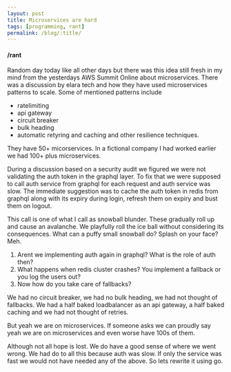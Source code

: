 ```yaml
---
layout: post
title: Microservices are hard
tags: [programming, rant]
permalink: /blog/:title/
---
```


#### /rant

Random day today like all other days but there was this idea still fresh in my mind from the yesterdays AWS Summit Online about microservices.
There was a discussion by elara tech and how they have used microservices patterns to scale. Some of mentioned patterns include
* ratelimiting
* api gateway
* circuit breaker
* bulk heading
* automatic retyring and caching 
and other resilience techniques.

They have 50+ micorservices. In a fictional company I had worked earlier we had 100+ plus microservices.

During a discussion based on a security audit we figured we were not validating the auth token in the graphql layer.
To fix that we were supposed to call auth service from graphql for each request and auth service was slow.
The immediate suggestion was to cache the auth token in redis from graphql along with its expiry during login, refresh them on expiry and bust them on logout.

This call is one of what I call as snowball blunder. These gradually roll up and cause an avalanche. We playfully roll the ice ball without considering its consequences. What can a puffy small snowball do? Splash on your face? Meh.


1. Arent we implementing auth again in graphql? What is the role of auth then?
2. What happens when redis cluster crashes? You implement a fallback or you log the users out?
3. Now how do you take care of fallbacks?

We had no circuit breaker, we had no bulk heading, we had not thought of fallbacks.
We had a half baked loadbalancer as an api gateway, a half baked caching and we had not thought of retries.

But yeah we are on microservices. If someone asks we can proudly say yeah we are on microservices and even worse have 100s of them.

Although not all hope is lost. We do have a good sense of where we went wrong. We had do to all this because auth was slow.
If only the service was fast we would not have needed any of the above. So lets rewrite it using go.